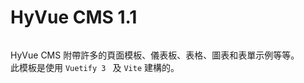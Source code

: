 # HyVue CMS 1.1

<img style=" max-width:960px;
width:100%;
box-shadow: rgba(100, 100, 111, 0.2) 0px 7px 29px 0px;"
class="img" ></img>

HyVue CMS 附帶許多的頁面模板、儀表板、表格、圖表和表單示例等等。<br/>
此模板是使用 `Vuetify 3 ` 及 `Vite` 建構的。<br/>
